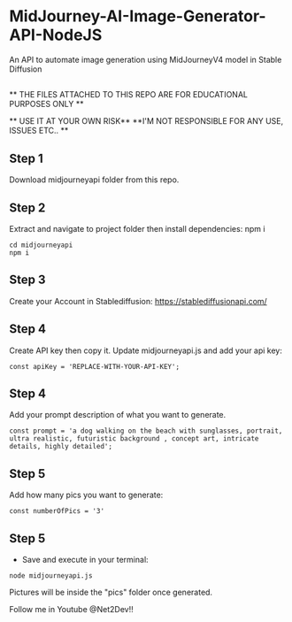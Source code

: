 # MidJourney-AI-Image-Generator-API-NodeJS
An API to automate image generation using MidJourneyV4 model in Stable Diffusion

##

** THE FILES ATTACHED TO THIS REPO ARE FOR EDUCATIONAL PURPOSES ONLY **

** USE IT AT YOUR OWN RISK** **I'M NOT RESPONSIBLE FOR ANY USE, ISSUES ETC.. **


## Step 1

Download midjourneyapi folder from this repo.

## Step 2

Extract and navigate to project folder then install dependencies: npm i

```shell
cd midjourneyapi
npm i
```
## Step 3

Create your Account in Stablediffusion: https://stablediffusionapi.com/

## Step 4

Create API key then copy it.
Update midjourneyapi.js and add your api key:

```shell
const apiKey = 'REPLACE-WITH-YOUR-API-KEY';
```

## Step 4

Add your prompt description of what you want to generate.

```shell
const prompt = 'a dog walking on the beach with sunglasses, portrait, ultra realistic, futuristic background , concept art, intricate details, highly detailed';
```

## Step 5

Add how many pics you want to generate:

```shell
const numberOfPics = '3'
```

## Step 5
- Save and execute in your terminal:

```shell
node midjourneyapi.js
```

Pictures will be inside the "pics" folder once generated.

Follow me in Youtube @Net2Dev!!
